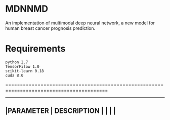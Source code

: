 MDNNMD
===============================
An implementation of multimodal deep neural network, a new model for human breast cancer prognosis prediction.

Requirements
========================
    python 2.7
    TensorFilow 1.0
    scikit-learn 0.18
    cuda 8.0

=========================================================================================

------------------------------------------------------------------------------------------
|PARAMETER                                   |                DESCRIPTION                 |
|                                            |                                            |
------------------------------------------------------------------------------------------
